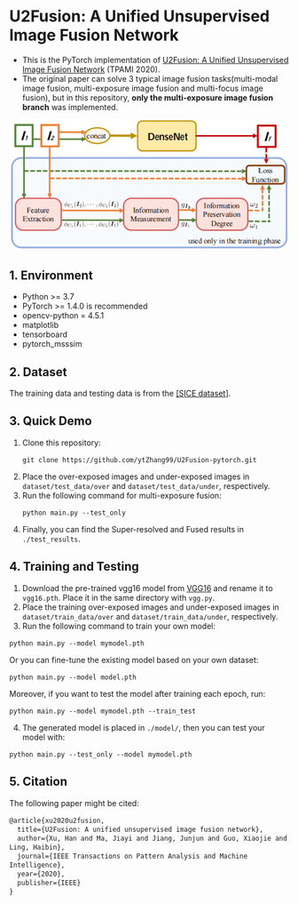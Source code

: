 # U2Fusion: A Unified Unsupervised Image Fusion Network
- This is the PyTorch implementation of [U2Fusion: A Unified Unsupervised Image Fusion Network](https://ieeexplore.ieee.org/stamp/stamp.jsp?tp=&arnumber=9151265) (TPAMI 2020).
- The original paper can solve 3 typical image fusion tasks(multi-modal image fusion, multi-exposure image fusion and multi-focus image fusion), but in this repository, **only the multi-exposure image fusion branch** was implemented.

![framework](./images/framework.png)

## 1. Environment
- Python >= 3.7
- PyTorch >= 1.4.0 is recommended
- opencv-python = 4.5.1
- matplotlib
- tensorboard
- pytorch_msssim

## 2. Dataset
The training data and testing data is from the [[SICE dataset]](https://github.com/csjcai/SICE, "Official SICE").

## 3. Quick Demo
1. Clone this repository:
    ```
    git clone https://github.com/ytZhang99/U2Fusion-pytorch.git
    ```
2. Place the over-exposed images and under-exposed images in `dataset/test_data/over` and `dataset/test_data/under`, respectively.
3. Run the following command for multi-exposure fusion:
    ```
    python main.py --test_only
    ```
4. Finally, you can find the Super-resolved and Fused results in `./test_results`.

## 4. Training and Testing
1. Download the pre-trained vgg16 model from [VGG16](https://download.pytorch.org/models/vgg16-397923af.pth) and rename it to `vgg16.pth`. Place it in the same directory with `vgg.py`.
2. Place the training over-exposed images and under-exposed images in `dataset/train_data/over` and `dataset/train_data/under`, respectively.
3. Run the following command to train your own model:
```
python main.py --model mymodel.pth
```
Or you can fine-tune the existing model based on your own dataset:
```
python main.py --model model.pth
```
Moreover, if you want to test the model after training each epoch, run:
```
python main.py --model mymodel.pth --train_test
```
4. The generated model is placed in `./model/`, then you can test your model with:
```
python main.py --test_only --model mymodel.pth
```

## 5. Citation
The following paper might be cited:
```
@article{xu2020u2fusion,
  title={U2Fusion: A unified unsupervised image fusion network},
  author={Xu, Han and Ma, Jiayi and Jiang, Junjun and Guo, Xiaojie and Ling, Haibin},
  journal={IEEE Transactions on Pattern Analysis and Machine Intelligence},
  year={2020},
  publisher={IEEE}
}
```